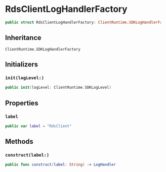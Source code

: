 # RdsClientLogHandlerFactory

``` swift
public struct RdsClientLogHandlerFactory: ClientRuntime.SDKLogHandlerFactory 
```

## Inheritance

`ClientRuntime.SDKLogHandlerFactory`

## Initializers

### `init(logLevel:)`

``` swift
public init(logLevel: ClientRuntime.SDKLogLevel) 
```

## Properties

### `label`

``` swift
public var label = "RdsClient"
```

## Methods

### `construct(label:)`

``` swift
public func construct(label: String) -> LogHandler 
```
